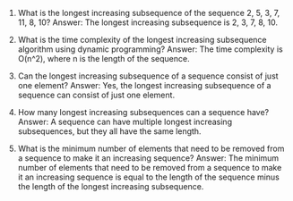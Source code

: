 

1. What is the longest increasing subsequence of the sequence 2, 5, 3, 7, 11, 8, 10?
Answer: The longest increasing subsequence is 2, 3, 7, 8, 10.

2. What is the time complexity of the longest increasing subsequence algorithm using dynamic programming?
Answer: The time complexity is O(n^2), where n is the length of the sequence.

3. Can the longest increasing subsequence of a sequence consist of just one element?
Answer: Yes, the longest increasing subsequence of a sequence can consist of just one element.

4. How many longest increasing subsequences can a sequence have?
Answer: A sequence can have multiple longest increasing subsequences, but they all have the same length.

5. What is the minimum number of elements that need to be removed from a sequence to make it an increasing sequence?
Answer: The minimum number of elements that need to be removed from a sequence to make it an increasing sequence is equal to the length of the sequence minus the length of the longest increasing subsequence.